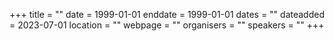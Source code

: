 +++
title = ""
date = 1999-01-01
enddate = 1999-01-01
dates = ""
dateadded = 2023-07-01
location = ""
webpage = ""
organisers = ""
speakers = ""
+++
